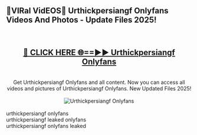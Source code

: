 <h2>🔴VIRal VidEOS🔴 Urthickpersiangf Onlyfans Videos And Photos - Update Files 2025!</h2>
<br>
<div align="center">
<h2><a href="https://virallinks.top/odZfE0" rel="nofollow">🔴 CLICK HERE 🌐==►► Urthickpersiangf Onlyfans</a></h2>
<br>
Get Urthickpersiangf Onlyfans and all content. Now you can access all videos and pictures of Urthickpersiangf Onlyfans. New Updated Files 2025!
<br>
<br>
<a href="https://virallinks.top/odZfE0" rel="nofollow" data-target="animated-image.originalLink"><img src="https://i.imgur.com/dJHk4Zq.gif)" alt="Urthickpersiangf Onlyfans" style="max-width: 100%; display: inline-block;" data-target="animated-image.originalImage"></a>
</div>
<br>
urthickpersiangf onlyfans<br>
urthickpersiangf leaked onlyfans<br>
urthickpersiangf onlyfans leaked
